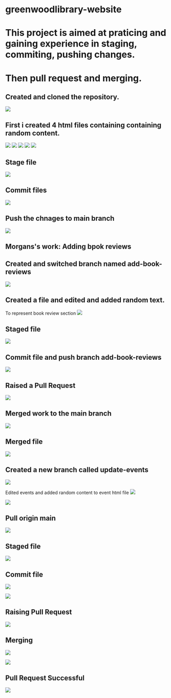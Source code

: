 # greenwoodlibrary-website
# This project is aimed at praticing and gaining experience in staging, commiting, pushing changes.

# Then pull request and merging. 

## Created and cloned the repository. 
![](./img/1.%20git%20clone.png)

## First i created 4 html files containing containing random content. 
![](./img/2.%20Created%20files.png)
![](./img/3.%20about_us%20content.png)
![](./img/3.%20home%20html%20content.png)
![](./img/3.%20events%20html%20content.png)
![](./img/3.%20contact_us%20html%20content.png)

## Stage file
![](./img/4.%20stage%20files.png)

## Commit files
![](./img/5.%20The%20first%20commit.png)

## Push  the chnages to main branch

![](./img/6.%20git%20push.png)

## Morgans's work: Adding bpok reviews

## Created and switched branch named add-book-reviews
![](./img/7.%20add%20new%20branch.png)

## Created a file and edited and added random text. 
To represent book review section
![](./img/8.%20created%20and%20edited%20file.png)


## Staged file 
![](./IMG/9.%20git%20stage%20(add).png)

## Commit file  and push branch add-book-reviews
![](./img/10.%20git%20commit%20and%20push%20from%20new%20branch.png)

## Raised a Pull Request 
![](./img/11.%20Pull%20request.png)

## Merged work to the main branch 
![](./img/12.%20Merge%20with%20comment.png)

## Merged file 

![](./img/13.%20Merge%20pull%20request.png)

## Created a new branch called update-events 
![](./img/15.%20add%20new%20branch%202.png)

Edited events and added random content to event html file 
![](./img/16.%20edited%20the%20events%20file.png)

![](./img/16.%20edited%20the%20events%20file%202.png)

## Pull origin main  
![](./img/17.%20pull%20origin%20main.png)

## Staged file 
![](./img/18.%20stage%20(add).png)

## Commit file 

![](./img/19.%20git%20commit%20and%20push%20from%20%20branch%202.png)

![](./img/19.%20git%20commit%20and%20push%20from%20%20branch%202.1.png)

## Raising Pull Request 
![](./img/20.%20pull%20request%20for%20branch%202.png)

## Merging 
![](./img/21.%20Create%20and%20merge.png)

![](./img/22.%20merge.png)


## Pull Request Successful
![](./img/23.%20pull%20request%20successful.png)